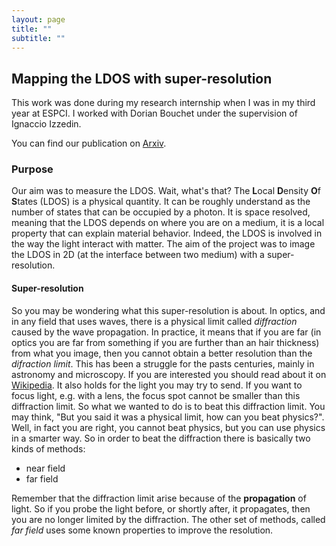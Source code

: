 ```yaml
---
layout: page
title: ""
subtitle: ""
---
```


## Mapping the LDOS with super-resolution

This work was done during my research internship when I was in my third year at ESPCI. I worked with Dorian Bouchet under the supervision of Ignaccio Izzedin.

You can find our publication on [Arxiv](https://arxiv.org/abs/1809.02778).

### Purpose

Our aim was to measure the LDOS. Wait, what's that? The **L**ocal **D**ensity **O**f **S**tates (LDOS) is a physical quantity. It can be roughly understand as the number of states that can be occupied by a photon. It is space resolved, meaning that the LDOS depends on where you are on a medium, it is a local property that can explain material behavior. Indeed, the LDOS is involved in the way the light interact with matter. The aim of the project was to image the LDOS in 2D (at the interface between two medium) with a super-resolution.

#### Super-resolution

So you may be wondering what this super-resolution is about. In optics, and in any field that uses waves, there is a physical limit called *diffraction* caused by the wave propagation. In practice, it means that if you are far (in optics you are far from something if you are further than an hair thickness) from what you image, then you cannot obtain a better resolution than the *difraction limit*. This has been a struggle for the pasts centuries, mainly in astronomy and microscopy. If you are interested you should read about it on [Wikipedia](https://en.wikipedia.org/wiki/Diffraction). It also holds for the light you may try to send. If you want to focus light, e.g. with a lens, the focus spot cannot be smaller than this diffraction limit. So what we wanted to do is to beat this diffraction limit. You may think, "But you said it was a physical limit, how can you beat physics?". Well, in fact you are right, you cannot beat physics, but you can use physics in a smarter way. So in order to beat the diffraction there is basically two kinds of methods:
- near field
- far field

Remember that the diffraction limit arise because of the **propagation** of light. So if you probe the light before, or shortly after, it propagates, then you are no longer limited by the diffraction. The other set of methods, called *far field* uses some known properties to improve the resolution. 
